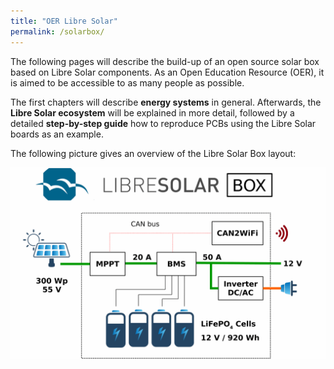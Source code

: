 ```yaml
---
title: "OER Libre Solar"
permalink: /solarbox/
---
```


The following pages will describe the build-up of an open source solar box based on Libre Solar components. As an Open Education Resource (OER), it is aimed to be accessible to as many people as possible.

The first chapters will describe **energy systems** in general. Afterwards, the **Libre Solar ecosystem** will be explained in more detail, followed by a detailed **step-by-step guide** how to reproduce PCBs using the Libre Solar boards as an example.

The following picture gives an overview of the Libre Solar Box layout:

![Libre Solar Box Layout](/images/libre_solar_box_layout.png)
